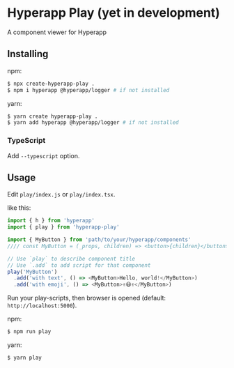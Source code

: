 # Hyperapp Play (yet in development)

A component viewer for Hyperapp

## Installing

npm:

```sh
$ npx create-hyperapp-play .
$ npm i hyperapp @hyperapp/logger # if not installed
```

yarn:

```sh
$ yarn create hyperapp-play .
$ yarn add hyperapp @hyperapp/logger # if not installed
```

### TypeScript

Add `--typescript` option.

## Usage

Edit `play/index.js` or `play/index.tsx`.

like this:

```js
import { h } from 'hyperapp'
import { play } from 'hyperapp-play'

import { MyButton } from 'path/to/your/hyperapp/components'
//// const MyButton = (_props, children) => <button>{children}</button>

// Use `play` to describe component title
// Use `.add` to add script for that component
play('MyButton')
  .add('with text', () => <MyButton>Hello, world!</MyButton>)
  .add('with emoji', () => <MyButton>✌️😆✌️</MyButton>)
```

Run your play-scripts, then browser is opened (default: `http://localhost:5000`).

npm:

```sh
$ npm run play
```

yarn:

```sh
$ yarn play
```
